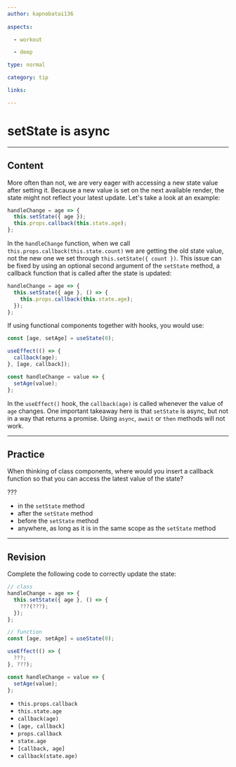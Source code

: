 ```yaml
---
author: kapnobatai136
  
aspects:

  - workout

  - deep

type: normal

category: tip

links:

---
```


# setState is async

---
## Content

More often than not, we are very eager with accessing a new state value after setting it. Because a new value is set on the next available render, the state might not reflect your latest update. Let's take a look at an example:

```js
handleChange = age => {
  this.setState({ age });
  this.props.callback(this.state.age);
};
```

In the `handleChange` function, when we call `this.props.callback(this.state.count)` we are getting the old state value, not the new one we set through `this.setState({ count })`. This issue can be fixed by using an optional second argument of the `setState` method, a callback function that is called after the state is updated:

```js
handleChange = age => {
  this.setState({ age }, () => {
    this.props.callback(this.state.age);
  });
};
```

If using functional components together with hooks, you would use:

```jsx
const [age, setAge] = useState(0);

useEffect(() => {
  callback(age);
}, [age, callback]);

const handleChange = value => {
  setAge(value);
};
```

In the `useEffect()` hook, the `callback(age)` is called whenever the value of `age` changes. One important takeaway here is that `setState` is async, but not in a way that returns a promise. Using `async`, `await` or `then` methods will not work.

---
## Practice

When thinking of class components, where would you insert a callback function so that you can access the latest value of the state?

???

* in the `setState` method
* after the `setState` method
* before the `setState` method
* anywhere, as long as it is in the same scope as the `setState` method

---
## Revision

Complete the following code to correctly update the state:

```js
// class
handleChange = age => {
  this.setState({ age }, () => {
    ???(???);
  });
};

// function
const [age, setAge] = useState(0);

useEffect(() => {
  ???;
}, ???);

const handleChange = value => {
  setAge(value);
};
```

* `this.props.callback`
* `this.state.age`
* `callback(age)`
* `[age, callback]`
* `props.callback`
* `state.age`
* `[callback, age]`
* `callback(state.age)`